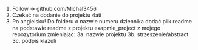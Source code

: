 1. Follow -> github.com/Michal3456
2. Czekać na dodanie do projektu 4ati
3. Po angielsku! Do folderu o nazwie numeru dziennika dodać plik readme na podstawie readme z projektu exapmle_project z mojego repozytorium zmieniając:
3a. nazwie projektu
3b. strzeszenie/abstract
3c. podpis klazuli